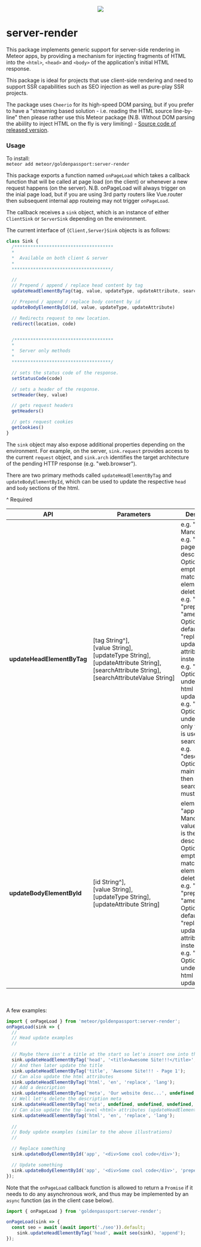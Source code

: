 <p align="center">
  <a href="http://goldenpassport.com" target="_blank">
    <img src="https://avatars0.githubusercontent.com/u/29756034?v=4&s=100">
  </a>
</p>


# server-render

This package implements generic support for server-side rendering in
Meteor apps, by providing a mechanism for injecting fragments of HTML into
the `<html>`, `<head>` and `<body>` of the application's initial HTML response.

This package is ideal for projects that use client-side rendering and need 
to support SSR capabilities such as SEO injection as well as pure-play SSR projects.

The package uses `Cheerio` for its high-speed DOM parsing, but if you prefer to have a 
"streaming based solution - i.e. reading the HTML source line-by-line" then 
please rather use this Meteor package (N.B. Without DOM parsing the abiility 
to inject HTML on the fly is very limiting) - [Source code of released version](https://github.com/meteor/meteor/tree/master/packages/server-render).

### Usage

To install:<br>
`meteor add meteor/goldenpassport:server-render`

This package exports a function named `onPageLoad` which takes a callback
function that will be called at page load (on the client) or whenever a
new request happens (on the server). N.B. onPageLoad will always trigger on 
the inial page load, but if you are using 3rd party routers like Vue.router then
subsequent internal app routeing may not trigger `onPageLoad`.

The callback receives a `sink` object, which is an instance of either
`ClientSink` or `ServerSink` depending on the environment.

The current interface of `{Client,Server}Sink` objects is as follows:

```js
class Sink {
  /*************************************
  *
  *  Available on both client & server
  * 
  *************************************/

  //
  // Prepend / append / replace head content by tag
  updateHeadElementByTag(tag, value, updateType, updateAttribute, searchAttribute, searchAttributeValue)

  // Prepend / append / replace body content by id
  updateBodyElementById(id, value, updateType, updateAttribute)

  // Redirects request to new location.
  redirect(location, code)


  /*************************************
  *
  *  Server only methods
  * 
  *************************************/

  // sets the status code of the response.
  setStatusCode(code)

  // sets a header of the response.
  setHeader(key, value)

  // gets request headers
  getHeaders()

  // gets request cookies
  getCookies()
}
```

The `sink` object may also expose additional properties depending on the
environment. For example, on the server, `sink.request` provides access to
the current `request` object, and `sink.arch` identifies the target
architecture of the pending HTTP response (e.g. "web.browser").

There are two primary methods called `updateHeadElementByTag` and 
`updateBodyElementById`, which can be used to update the respective `head`
and `body` sections of the html.

^ Required

| API | Parameters | Description |
| ------ | ------ | ------ |
| **updateHeadElementByTag** | [tag&nbsp;String^],<br>[value&nbsp;String],<br>[updateType&nbsp;String],<br>[updateAttribute&nbsp;String],<br>[searchAttribute&nbsp;String],<br>[searchAttributeValue&nbsp;String] |  e.g. "meta". Mandatory <br>e.g. "this is the page's description". Optional - if empty the matching element is deleted.<br>e.g. "replace" / "prepend" / "amend". Optional - defaults to "replace".<br>update attribute instead of html e.g. "name". Optional - if undefined, html is updated.<br>e.g. "name". Optional - if undefined then only tag name is used for search.<br>e.g. "description". Optional - if maintained then the searchAttribute must be used.|
| **updateBodyElementById** | [id&nbsp;String^],<br>[value&nbsp;String],<br>[updateType&nbsp;String],<br>[updateAttribute&nbsp;String] | element ID e.g. "app". Mandatory<br>value e.g. "this is the page's description". Optional - if empty the matching element is deleted.<br>e.g. "replace" / "prepend" / "amend". Optional - defaults to "replace".<br>update attribute instead of html e.g. "name". Optional - if undefined, html is updated.|


<br>
<br>
A few examples:

```js
import { onPageLoad } from 'meteor/goldenpassport:server-render';
onPageLoad(sink => {
  //
  // Head update examples
  //  

  // Maybe there isn't a title at the start so let's insert one into the head
  sink.updateHeadElementByTag('head', '<title>Awesome Site!!!</title>', 'prepend');
  // And then later update the title
  sink.updateHeadElementByTag('title', 'Awesome Site!!! - Page 1');
  // Can also update the html attributes
  sink.updateHeadElementByTag('html', 'en', 'replace', 'lang');
  // Add a description
  sink.updateHeadElementByTag('meta', 'Our website desc...', undefined, 'content', 'name', 'description');
  // Well let's delete the description meta
  sink.updateHeadElementByTag('meta', undefined, undefined, undefined, 'name', 'description');
  // Can also update the top-level <html> attributes (updateHeadElementByTag only)
  sink.updateHeadElementByTag('html', 'en', 'replace', 'lang');
  
  //
  // Body update examples (similar to the above illustrations)
  //

  // Replace something
  sink.updateBodyElementById('app', '<div>Some cool code</div>');

  // Update something
  sink.updateBodyElementById('app', '<div>Some cool code</div>', 'prepend');
});
```

Note that the `onPageLoad` callback function is allowed to return a
`Promise` if it needs to do any asynchronous work, and thus may be
implemented by an `async` function (as in the client case below).

```js
import { onPageLoad } from 'goldenpassport:server-render';

onPageLoad(sink => {
  const seo = await (await import('./seo')).default;
	sink.updateHeadElementByTag('head', await seo(sink), 'append');
});
```
